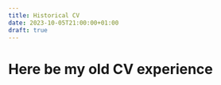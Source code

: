 ```yaml
---
title: Historical CV
date: 2023-10-05T21:00:00+01:00
draft: true
---
```


# Here be my old CV experience

